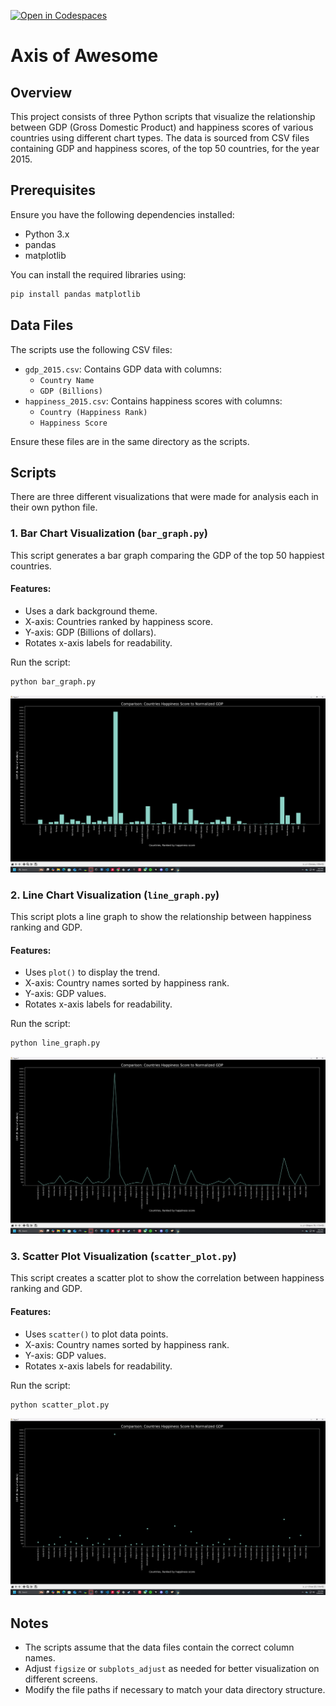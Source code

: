 [![Open in Codespaces](https://classroom.github.com/assets/launch-codespace-2972f46106e565e64193e422d61a12cf1da4916b45550586e14ef0a7c637dd04.svg)](https://classroom.github.com/open-in-codespaces?assignment_repo_id=18859768)
# Axis of Awesome

## Overview
This project consists of three Python scripts that visualize the relationship between GDP (Gross Domestic Product) and happiness scores of various countries using different chart types. The data is sourced from CSV files containing GDP and happiness scores, of the top 50 countries, for the year 2015.

## Prerequisites
Ensure you have the following dependencies installed:
- Python 3.x
- pandas
- matplotlib

You can install the required libraries using:
```bash
pip install pandas matplotlib
```

## Data Files
The scripts use the following CSV files:
- `gdp_2015.csv`: Contains GDP data with columns:
  - `Country Name`
  - `GDP (Billions)`
- `happiness_2015.csv`: Contains happiness scores with columns:
  - `Country (Happiness Rank)`
  - `Happiness Score`

Ensure these files are in the same directory as the scripts.

## Scripts
There are three different visualizations that were made for analysis each in their own python file.

### 1. Bar Chart Visualization (`bar_graph.py`)
This script generates a bar graph comparing the GDP of the top 50 happiest countries.
#### Features:
- Uses a dark background theme.
- X-axis: Countries ranked by happiness score.
- Y-axis: GDP (Billions of dollars).
- Rotates x-axis labels for readability.

Run the script:
```bash
python bar_graph.py
```

![Bar Graph](bar_graph.png)

### 2. Line Chart Visualization (`line_graph.py`)
This script plots a line graph to show the relationship between happiness ranking and GDP.
#### Features:
- Uses `plot()` to display the trend.
- X-axis: Country names sorted by happiness rank.
- Y-axis: GDP values.
- Rotates x-axis labels for readability.

Run the script:
```bash
python line_graph.py
```

![Line Graph](line_graph.png)

### 3. Scatter Plot Visualization (`scatter_plot.py`)
This script creates a scatter plot to show the correlation between happiness ranking and GDP.
#### Features:
- Uses `scatter()` to plot data points.
- X-axis: Country names sorted by happiness rank.
- Y-axis: GDP values.
- Rotates x-axis labels for readability.

Run the script:
```bash
python scatter_plot.py
```

![Scatter Plot](scatter_plot.png)

## Notes
- The scripts assume that the data files contain the correct column names.
- Adjust `figsize` or `subplots_adjust` as needed for better visualization on different screens.
- Modify the file paths if necessary to match your data directory structure.

[def]: fd